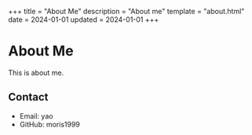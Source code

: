 +++
title = "About Me"
description = "About me"
template = "about.html"
date = 2024-01-01
updated = 2024-01-01
+++

# About Me

This is about me.

## Contact

- Email: yao
- GitHub: moris1999

